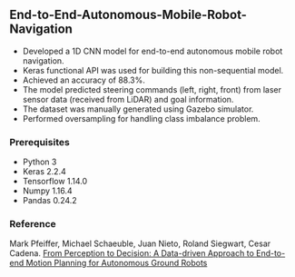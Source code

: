 ## End-to-End-Autonomous-Mobile-Robot-Navigation
- Developed a 1D CNN model for end-to-end autonomous mobile robot navigation.
- Keras functional API was used for building this non-sequential model.
- Achieved an accuracy of 88.3%.
- The model predicted steering commands (left, right, front) from laser sensor data (received from LiDAR) and goal information.
- The dataset was manually generated using Gazebo simulator.
- Performed oversampling for handling class imbalance problem.

### Prerequisites
- Python 3
- Keras 2.2.4
- Tensorflow 1.14.0
- Numpy 1.16.4
- Pandas 0.24.2

### Reference
Mark Pfeiffer, Michael Schaeuble, Juan Nieto, Roland Siegwart, Cesar Cadena. [From Perception to Decision: A Data-driven Approach to End-to-end Motion Planning for Autonomous Ground Robots](https://arxiv.org/abs/1609.07910)
